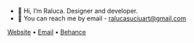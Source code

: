 - 🤍 Hi, I’m Raluca. Designer and developer.
- 💌 You can reach me by email - ralucasuciuart@gmail.com

[Website](https://www.ralucasuciu.com) • [Email](mailto:hello@ralucasuciu.com) • [Behance](https://www.behance.net/ralucasuciu)
